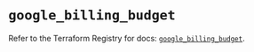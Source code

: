 # `google_billing_budget`

Refer to the Terraform Registry for docs: [`google_billing_budget`](https://registry.terraform.io/providers/hashicorp/google/6.12.0/docs/resources/billing_budget).
